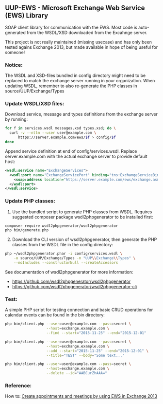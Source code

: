 ## UUP-EWS - Microsoft Exchange Web Service (EWS) Library

SOAP client library for communication with the EWS. Most code is auto-generated
from the WSDL/XSD downloaded from the Excahnge server. 

This project is not really maintained (missing usecase) and has only been tested
agains Exchange 2013, but made available in hope of being useful for someone!

### Notice: 

The WSDL and XSD-files bundled in config directory might need to be replaced to 
match the exchange server running in your organization. When updating WSDL, remember 
to also re-generate the PHP classes in source/UUP/Exchange/Types

### Update WSDL/XSD files:

Download service, message and types definitions from the exchange server by running:

```bash
for f in services.wsdl messages.xsd types.xsd; do \
  curl -v --ntlm --user user@example.com \
      https://server.example.com/ews/$f > config/$f
done
```

Append service definition at end of config/services.wsdl. Replace server.example.com
with the actual exchange server to provide default host:

```xml
<wsdl:service name="ExchangeServices">
  <wsdl:port name="ExchangeServicePort" binding="tns:ExchangeServiceBinding">
    <soap:address location="https://server.example.com/ews/exchange.asmx" />
  </wsdl:port>
</wsdl:service> 
```

### Update PHP classes:

1. Use the bundled script to generate PHP classes from WSDL. Requires suggested 
   composer package wsdl2phpgenerator to be installed first:

```bash
composer require wsdl2phpgenerator/wsdl2phpgenerator
php bin/generate.php
```

2. Download the CLI version of wsdl2phpgenerator, then generate the PHP classes
   from the WSDL file in the config directory:

```bash
php ~/wsdl2phpgenerator.phar -i config/services.wsdl \
    -o source/UUP/Exchange/Types -n "UUP\\Exchange\\Types" \
    --noIncludes --constructorNull --createAccessors
```

See documentation of wsdl2phpgenerator for more information:

* https://github.com/wsdl2phpgenerator/wsdl2phpgenerator
* https://github.com/wsdl2phpgenerator/wsdl2phpgenerator-cli

### Test:

A simple PHP script for testing connection and basic CRUD operations for calendar
events can be found in the bin directory:

```bash
php bin/client.php --user=user@example.com --pass=secret \
                   --host=exchange.example.com \
                   --find --start="2015-11-25" --end="2015-12-01"
```

```bash
php bin/client.php --user=user@example.com --pass=secret \
                   --host=exchange.example.com \
                   --add --start="2015-11-25" --end="2015-12-01" \
                   --title="TEST" --body="Some text..."
```

```bash
php bin/client.php --user=user@example.com --pass=secret \
                   --host=exchange.example.com \
                   --delete --id="AABCurZhAAA="
```

### Reference:

How to: [Create appointments and meetings by using EWS in Exchange 2013](https://msdn.microsoft.com/EN-US/library/office/dn495611%28v=exchg.150%29.aspx)
